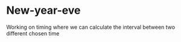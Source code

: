 # New-year-eve
Working on timing where  we can calculate the interval between two different chosen time
